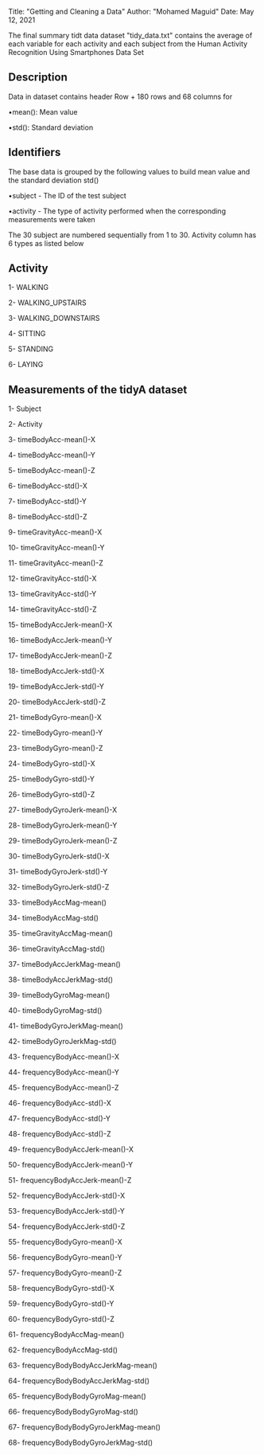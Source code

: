 
Title: "Getting and Cleaning a Data"
Author: "Mohamed Maguid"
Date: May 12, 2021


The final summary tidt data dataset "tidy_data.txt" contains the average of each variable for each activity and each subject from the Human Activity Recognition Using Smartphones Data Set


Description
--------------
Data in dataset contains header Row + 180 rows and 68 columns for

•mean(): Mean value

•std(): Standard deviation



Identifiers
--------------
The base data is grouped by the following values to build mean value and the standard deviation std()

•subject - The ID of the test subject

•activity - The type of activity performed when the corresponding measurements were taken



The 30 subject are numbered sequentially from 1 to 30. Activity column has 6 types as listed below

Activity
-----------
1- WALKING

2- WALKING_UPSTAIRS

3- WALKING_DOWNSTAIRS

4- SITTING

5- STANDING

6- LAYING


Measurements of the tidyA dataset
------------------------------------
1- Subject

2- Activity

3- timeBodyAcc-mean()-X

4- timeBodyAcc-mean()-Y

5- timeBodyAcc-mean()-Z

6- timeBodyAcc-std()-X

7- timeBodyAcc-std()-Y

8- timeBodyAcc-std()-Z

9- timeGravityAcc-mean()-X

10- timeGravityAcc-mean()-Y

11- timeGravityAcc-mean()-Z

12- timeGravityAcc-std()-X

13- timeGravityAcc-std()-Y

14- timeGravityAcc-std()-Z

15- timeBodyAccJerk-mean()-X

16- timeBodyAccJerk-mean()-Y

17- timeBodyAccJerk-mean()-Z

18- timeBodyAccJerk-std()-X

19- timeBodyAccJerk-std()-Y

20- timeBodyAccJerk-std()-Z

21- timeBodyGyro-mean()-X

22- timeBodyGyro-mean()-Y

23- timeBodyGyro-mean()-Z

24- timeBodyGyro-std()-X

25- timeBodyGyro-std()-Y

26- timeBodyGyro-std()-Z

27- timeBodyGyroJerk-mean()-X

28- timeBodyGyroJerk-mean()-Y

29- timeBodyGyroJerk-mean()-Z

30- timeBodyGyroJerk-std()-X

31- timeBodyGyroJerk-std()-Y

32- timeBodyGyroJerk-std()-Z

33- timeBodyAccMag-mean()

34- timeBodyAccMag-std()

35- timeGravityAccMag-mean()

36- timeGravityAccMag-std()

37- timeBodyAccJerkMag-mean()

38- timeBodyAccJerkMag-std()

39- timeBodyGyroMag-mean()

40- timeBodyGyroMag-std()

41- timeBodyGyroJerkMag-mean()

42- timeBodyGyroJerkMag-std()

43- frequencyBodyAcc-mean()-X

44- frequencyBodyAcc-mean()-Y

45- frequencyBodyAcc-mean()-Z

46- frequencyBodyAcc-std()-X

47- frequencyBodyAcc-std()-Y

48- frequencyBodyAcc-std()-Z

49- frequencyBodyAccJerk-mean()-X

50- frequencyBodyAccJerk-mean()-Y

51- frequencyBodyAccJerk-mean()-Z

52- frequencyBodyAccJerk-std()-X

53- frequencyBodyAccJerk-std()-Y

54- frequencyBodyAccJerk-std()-Z

55- frequencyBodyGyro-mean()-X

56- frequencyBodyGyro-mean()-Y

57- frequencyBodyGyro-mean()-Z

58- frequencyBodyGyro-std()-X

59- frequencyBodyGyro-std()-Y

60- frequencyBodyGyro-std()-Z

61- frequencyBodyAccMag-mean()

62- frequencyBodyAccMag-std()

63- frequencyBodyBodyAccJerkMag-mean()

64- frequencyBodyBodyAccJerkMag-std()

65- frequencyBodyBodyGyroMag-mean()

66- frequencyBodyBodyGyroMag-std()

67- frequencyBodyBodyGyroJerkMag-mean()

68- frequencyBodyBodyGyroJerkMag-std()
